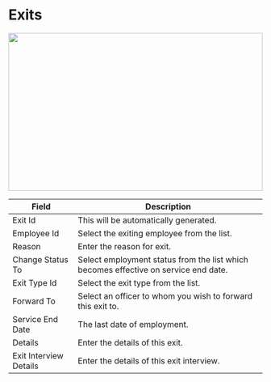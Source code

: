 # Exits

<img src="" height="312px" width="100%">

| Field                  | Description                                                                         |
| ---------------------- | ----------------------------------------------------------------------------------- |
| Exit Id                | This will be automatically generated.                                               |
| Employee Id            | Select the exiting employee from the list.                                          |
| Reason                 | Enter the reason for exit.                                                          |
| Change Status To       | Select employment status from the list which becomes effective on service end date. |
| Exit Type Id           | Select the exit type from the list.                                                 |
| Forward To             | Select an officer to whom you wish to forward this exit to.                         |
| Service End Date       | The last date of employment.                                                        |
| Details                | Enter the details of this exit.                                                     |
| Exit Interview Details | Enter the details of this exit interview.                                           |
